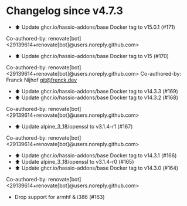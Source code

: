 # Changelog since v4.7.3
- ⬆️ Update ghcr.io/hassio-addons/base Docker tag to v15.0.1 (#171)

Co-authored-by: renovate[bot] <29139614+renovate[bot]@users.noreply.github.com> 
- ⬆️ Update ghcr.io/hassio-addons/base Docker tag to v15 (#170)

Co-authored-by: renovate[bot] <29139614+renovate[bot]@users.noreply.github.com>
Co-authored-by: Franck Nijhof <git@frenck.dev> 
- ⬆️ Update ghcr.io/hassio-addons/base Docker tag to v14.3.3 (#169) 
- ⬆️ Update ghcr.io/hassio-addons/base Docker tag to v14.3.2 (#168)

Co-authored-by: renovate[bot] <29139614+renovate[bot]@users.noreply.github.com> 
- ⬆️ Update alpine_3_18/openssl to v3.1.4-r1 (#167)

Co-authored-by: renovate[bot] <29139614+renovate[bot]@users.noreply.github.com> 
- ⬆️ Update ghcr.io/hassio-addons/base Docker tag to v14.3.1 (#166) 
- ⬆️ Update alpine_3_18/openssl to v3.1.4-r0 (#165) 
- ⬆️ Update ghcr.io/hassio-addons/base Docker tag to v14.3.0 (#164)

Co-authored-by: renovate[bot] <29139614+renovate[bot]@users.noreply.github.com> 
- Drop support for armhf & i386 (#163) 
